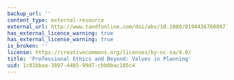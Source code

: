 ```yaml
---
backup_url: ''
content_type: external-resource
external_url: http://www.tandfonline.com/doi/abs/10.1080/01944367608977729
has_external_licence_warning: true
has_external_license_warning: true
is_broken: ''
license: https://creativecommons.org/licenses/by-nc-sa/4.0/
title: 'Professional Ethics and Beyond: Values in Planning'
uid: 1c01bbaa-3897-4485-99d7-cbb0bac105c4
---
```

